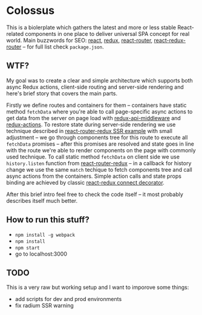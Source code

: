 # Colossus
This is a biolerplate which gathers the latest and more or less stable React-related components in one place to deliver universal SPA concept for real world. Main buzzwords for SEO: [react](https://github.com/facebook/react), [redux](https://github.com/reactjs/redux), [react-router](https://github.com/reactjs/react-router), [react-redux-router](https://github.com/reactjs/react-router-redux) – for full list check `package.json`.

## WTF?
My goal was to create a clear and simple architecture which supports both async Redux actions, client-side routing and server-side rendering and here's brief story that covers the main parts.

Firstly we define routes and containers for them – containers have static method `fetchData` where you're able to call page-specific async actions to get data from the server on page load with [redux-api-middleware](https://github.com/agraboso/redux-api-middleware) and [redux-actions](https://github.com/acdlite/redux-actions). To restore state during server-side rendering we use technique described in [react-router-redux SSR example](https://github.com/reactjs/react-router-redux/tree/master/examples/server) with small adjustment – we go through components tree for this route to execute all `fetchData` promises – after this promises are resolved and state goes in line with the route we're able to render components on the page with commonly used technique. To call static method `fetchData` on client side we use `history.listen` function from [react-router-redux](https://github.com/reactjs/react-router-redux#how-do-i-watch-for-navigation-events-such-as-for-analytics) – in a callback for history change we use the same `match` techique to fetch components tree and call async actions from the containers. Simple action calls and state props binding are achieved by classic [react-redux connect decorator](http://redux.js.org/docs/basics/UsageWithReact.html).

After this brief intro feel free to check the code itself – it most probably describes itself much better.


## How to run this stuff?
  - `npm install -g webpack`
  - `npm install`
  - `npm start`
  - go to localhost:3000

## TODO
This is a very raw but working setup and I want to imporove some things:
  - add scripts for dev and prod environments
  - fix radium SSR warning
